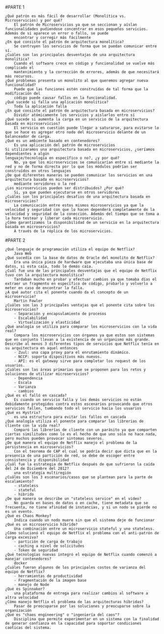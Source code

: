 #PARTE 1

    ¿Qué patrón es más fácil de desarrollar (Monolítica vs. Microservicios) y por qué?
        El patrón de Microservicios ya que se seccionan y aíslan funcionalidades pudiendose concentrar en esos pequeños servicios. Además de si aparece un error o fallo, se puede
        encontrar y corregir más fácilmente
    ¿En qué consiste el patrón de arquitectura monolítica?
        Se contruyen los servicios de forma que se puedan comunicar entre sí.
    ¿Cuáles son las principales desventajas de una arquitectura monolítica?
        Cuando el software crece en código y funcionalidad se vuelve más complicado el
        mantenimiento y la corrección de errores, además de que necesitará más recursos.
    ¿Qué problemas presenta un monolito al que queremos agregar nueva funcionalidad?
        Puede que las funciones estén construídas de tal forma que la modificación del
        código puede causar fallos en la funcionalidad.
    ¿Qué sucede si falla una aplicación monolítica?
        Toda la aplicación falla
    ¿En qué consiste el patrón de arquitectura basada en microservicios?
        Dividir atómicamente los servicios y aislarlos entre sí
    ¿Qué sucede si aumenta la carga en un servicio de la arquitectura basada en microservicios?
        El servicio en cuestión puede llegar a saturarse, para evitarse lo que se hace es agregar otro nodo del microservicio delante de un balanceador de carga.
    ¿Qué es un ambiente basado en contenedores?
        Es una aplicación del patrón de microservicios
    Si utilizaramos una arquitectura basada en microservicios, ¿seríamos dependientes a algún 
    lenguaje/tecnología en específico o no?, ¿y por qué?
        No, ya que los microservicios se comunicarían entre sí mediante la red y no de forma directa por lo que los módulos podrían ser construídos en otros lenguajes
    ¿De qué diferentes maneras se pueden comunicar los servicios en una arquitectura basada en microservicios?
        mediante servidores o la red
    ¿Los microservicios pueden ser distribuidos? ¿Por qué?
        Si, ya que pueden ejecutarse en otros servidores
    ¿Cuáles son los principales desafios de una arquitectura basada en microservicios?
        La comunicación entre estos mismos microservicios ya que la velocidad y seguridad con que lo hacen dependerá completamente de la velocidad y seguridad de la conección. Además del tiempo que se toma a la hora testear y liberar cada microservicio.
    ¿Cómo garantizamos la disponibilidad de un servicio en la arquitectura basada en microservicios?
        A través de la réplica de los microservicios.

#PARTE 2

    ¿Qué lenguaje de programación utiliza el equipo de Netflix?
        Java Web
    ¿Qué sucedía con la base de datos de Oracle del monolito de Netflix?
        Era una única pieza de hardware que ejecutaba una única base de datos, si esta caía, todo lo demás caía.
    ¿Cuál fue una de las principales desventajas que el equipo de Netflix tuvo con la arquitectura monolítica?
        Tardaban mucho en probar y efectuar cambios ya que tomaba días el extraer un fragmento en específico de código, probarlo y volverlo a meter en caso de encontrar la falla.
    ¿A qué autor cita el ponente cuando da el concepto de un microservicio?
        Martin Fowler
    ¿Cuáles son las 3 principales ventajas que el ponente cita sobre los microservicios?
        - Separación y encapsulamiento de procesos
        - Escalabilidad
        - Virtualización y elasticidad
    ¿Qué analogía se utiliza para comparar los microservicios con la vida real?
        Compara los microservicios con órganos ya que estos son sistemas que en conjunto llevan a la existencia de un organismo más grande.
    Describe al menos 3 diferentes tipos de servicios que Netflix tenía en su arquitectura en aquel entonces
        - Zuul: una capa proxy para el enrutamiento dinámico.
        - NCCP: soporta dispositivos más nuevos.
        - API: es el gateway sirve para completar los request de los usuarios.
    ¿Cuáles son las áreas primarias que se proponen para los retos y soluciones de utilizar microservicios?
        - Dependencia
        - Escala
        - Varianza
        - cambios
    ¿Qué es el falló en cascada?
        Es cuando un servicio falla y los demás servicios no están debidamente protegidos contra estos escenarios provocando que otros servicios fallen, tumbando todo el servicio hacia los usuarios
    ¿Qué es Hystrix?
        es una estructura para evitar los fallos en cascada
    ¿Qué analogía utiliza el ponente para comparar las librerias de cliente con la vida real?
        Comparó las librerías de cliente con un parásito ya que comparten ciertas similitudes como lo es el hecho de que uno solo no hace nada, pero muchos pueden provocar sintomas severos.
    ¿De qué manera el equipo de Netflix manejo el problema de la persistencia en microservicios?
        Con el teorema de CAP el cual se podría decir que dicta que en la presencia de una partición de red, se debe de escoger entre consistencia y disponibilidad
    ¿Cuál fue la estrategia de Netflix después de que sufrieron la caída del 24 de Diciembre del 2012?
        una estrategia multiregión
    ¿Cuáles son los 3 escenarios/casos que se plantean para la parte de escalamiento?
        - stateless
        - stateful
        - hibrido
    ¿De qué manera se describe un "stateless service" en el video?
        No guarda en bases de datos o en cache, tiene metadata que se frecuenta, no tiene afinidad de instancias, y si un nodo se pierde no es un evento.
    ¿Qué es Chaos Monkey?
        Indica cuando un nodo muere sin que el sistema deje de funcionar
    ¿Qué es un microservicio híbrido?
        Una combinación entre un microservicio stateful y uno stateless. 
    ¿Cómo solucionó el equipo de Netflix el problema con el anti-patrón de carga excesiva?
        - partición de carga de trabajo
        - caching a nivel de solicitudes
        - Token de seguridad
    ¿Qué tecnologías nuevas integró el equipo de Netflix cuando comenzó a manejar contenedores?
        docker
    ¿Cuáles fueron algunos de los principales costos de varianza del equipo de Netflix?
        - herramientas de productividad
        - Fragmentación de la imagen base
        - manejo de Node
    ¿Qué es Spinnaker?
        una plataforma de entrega para realizar cambios al software a altra velocidad
    ¿Cómo manejo Netflix el problema de las arquitecturas híbridas?
        Pasar de preocuparse por las soluciones y preocuparse sobre la organización
    ¿Qué es "chaos engineering" o "ingeniería del caos"?
        Disciplina que permite experimentar en un sistema con la finalidad de generar confianza en la capacidad para soportar condiciones caoticas del sistema.